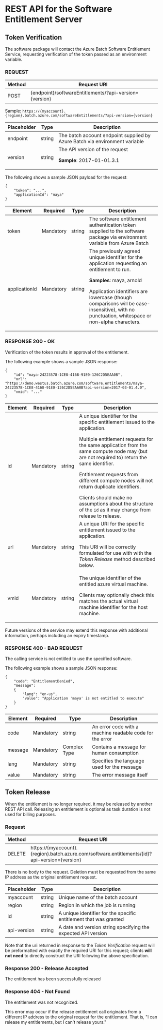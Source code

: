 # REST API for the Software Entitlement Server

## Token Verification

The software package will contact the Azure Batch Software Entitlement Service, requesting verification of the token passed as an environment variable.

### REQUEST

| Method | Request URI                                            |
| ------ | ------------------------------------------------------ |
| POST   | {endpoint}/softwareEntitlements/?api-version={version} |

Sample: `https://{myaccount}.{region}.batch.azure.com/softwareEntitlements/?api-version={version}`

| Placeholder | Type           | Description                                                                 |
| ----------- | -------------- | --------------------------------------------------------------------------- |
| endpoint    | string         | The batch account endpoint supplied by Azure Batch via environment variable |
| version     | string         | The API version of the request <p/> **Sample**: 2017-01-01.3.1              |

The following shows a sample JSON payload for the request:
```
{
    "token": "...",
    "applicationId": "maya"
}
```

| Element       | Required  | Type   | Description                                                                                                                                                                                                                                                                     |
| ------------- | --------- | ------ | ------------------------------------------------------------------------------------------------------------------------------------------------------------------------------------------------------------------------------------------------------------------------------- |
| token         | Mandatory | string | The software entitlement authentication token supplied to the software package via environment variable from Azure Batch                                                                                                                                                        |
| applicationId | Mandatory | string | The previously agreed unique identifier for the application requesting an entitlement to run. <p/> **Samples**: maya, arnold <p/> Application identifiers are lowercase (though comparisons will be case-insensitive), with no punctuation, whitespace or non-alpha characters. |

### RESPONSE 200 - OK

Verification of the token results in approval of the entitlement.

The following example shows a sample JSON response:
```
{
    "id": "maya-24223578-1CE8-4168-91E0-126C2D5EAA0B",
    "url": "https://demo.westus.batch.azure.com/software.entitlements/maya-24223578-1CE8-4168-91E0-126C2D5EAA0B?api-version=2017-03-01.4.0",
    "vmid": "..."
}
```

| Element | Required  | Type   | Description                                                                                                                                                                                                                                                                                                                                                                                                                                  |
| ------- | --------- | ------ | -------------------------------------------------------------------------------------------------------------------------------------------------------------------------------------------------------------------------------------------------------------------------------------------------------------------------------------------------------------------------------------------------------------------------------------------- |
| id      | Mandatory | string | A unique identifier for the specific entitlement issued to the application. <p/> Multiple entitlement requests for the same application from the same compute node may (but are not required to) return the same identifier. <p/> Entitlement requests from different compute nodes will not return duplicate identifiers. </p> Clients should make no assumptions about the structure of the `id` as it may change from release to release. |
| url     | Mandatory | string | A unique URI for the specific entitlement issued to the application. <p/> This URI will be correctly formulated for use with with the *Token Release* method described below.                                                                                                                                                                                                                                                                |
| vmid    | Mandatory | string | The unique identifier of the entitled azure virtual machine. <p/> Clients may optionally check this matches the actual virtual machine identifier for the host machine.                                                                                                                                                                                                                                                                      |

Future versions of the service may extend this response with additional information, perhaps including an expiry timestamp.

### RESPONSE 400 - BAD REQUEST

The calling service is not entitled to use the specified software.

The following example shows a sample JSON response:
```
{
    "code": "EntitlementDenied",
    "message":
    {
        "lang": "en-us",
        "value": "Application 'maya' is not entitled to execute"
    }
}
```

| Element | Required  | Type         | Description                                              |
| ------- | --------- | ------------ | -------------------------------------------------------- |
| code    | Mandatory | string       | An error code with a machine readable code for the error |
| message | Mandatory | Complex Type | Contains a message for human consumption                 |
| lang    | Mandatory | string       | Specifies the language used for the message              |
| value   | Mandatory | string       | The error message itself                                 |

## Token Release 

When the entitlement is no longer required, it may be released by another REST API call. Releasing an entitlement is optional as task duration is not used for billing purposes.

### Request

| Method | Request URI                                                                                   |
| ------ | --------------------------------------------------------------------------------------------- |
| DELETE | https://{myaccount}.{region}.batch.azure.com/software.entitlements/{id}?api-version={version} |

There is no body to the request. Deletion must be requested from the same IP address as the original entitlement request.

| Placeholder | Type   | Description                                                       |
| ----------- | ------ | ----------------------------------------------------------------- |
| myaccount   | string | Unique name of the batch account                                  |
| region      | string | Region in which the job is running                                |
| id          | string | A unique identifier for the specific entitlement that was granted |
| api-version | string | A date and version string specifying the expected API version     |

Note that the uri returned in response to the *Token Verification* request will be preformatted with exactly the required URI for this request; clients **will not need** to directly construct the URI following the above specification.

### Response 200 - Release Accepted

The entitlement has been successfully released

### Response 404 - Not Found

The entitlement was not recognized.

This error may occur if the release entitlement call originates from a different IP address to the original request for the entitlement. That is, "I can release my entitlements, but I can't release yours."

